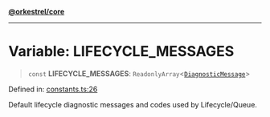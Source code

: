 [**@orkestrel/core**](../index.md)

***

# Variable: LIFECYCLE\_MESSAGES

> `const` **LIFECYCLE\_MESSAGES**: `ReadonlyArray`\<[`DiagnosticMessage`](../interfaces/DiagnosticMessage.md)\>

Defined in: [constants.ts:26](https://github.com/orkestrel/core/blob/ccb170966790f428093f11a71a5646a6e842dbf9/src/constants.ts#L26)

Default lifecycle diagnostic messages and codes used by Lifecycle/Queue.
